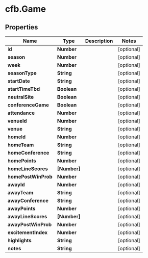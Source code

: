 # cfb.Game

## Properties
Name | Type | Description | Notes
------------ | ------------- | ------------- | -------------
**id** | **Number** |  | [optional] 
**season** | **Number** |  | [optional] 
**week** | **Number** |  | [optional] 
**seasonType** | **String** |  | [optional] 
**startDate** | **String** |  | [optional] 
**startTimeTbd** | **Boolean** |  | [optional] 
**neutralSite** | **Boolean** |  | [optional] 
**conferenceGame** | **Boolean** |  | [optional] 
**attendance** | **Number** |  | [optional] 
**venueId** | **Number** |  | [optional] 
**venue** | **String** |  | [optional] 
**homeId** | **Number** |  | [optional] 
**homeTeam** | **String** |  | [optional] 
**homeConference** | **String** |  | [optional] 
**homePoints** | **Number** |  | [optional] 
**homeLineScores** | **[Number]** |  | [optional] 
**homePostWinProb** | **Number** |  | [optional] 
**awayId** | **Number** |  | [optional] 
**awayTeam** | **String** |  | [optional] 
**awayConference** | **String** |  | [optional] 
**awayPoints** | **Number** |  | [optional] 
**awayLineScores** | **[Number]** |  | [optional] 
**awayPostWinProb** | **Number** |  | [optional] 
**excitementIndex** | **Number** |  | [optional] 
**highlights** | **String** |  | [optional] 
**notes** | **String** |  | [optional] 


